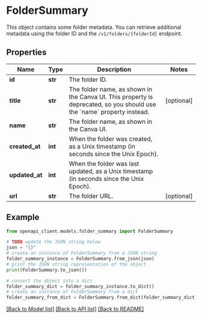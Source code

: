 # FolderSummary

This object contains some folder metadata. You can retrieve additional metadata using the folder ID and the `/v1/folders/{folderId}` endpoint.

## Properties

Name | Type | Description | Notes
------------ | ------------- | ------------- | -------------
**id** | **str** | The folder ID. | 
**title** | **str** | The folder name, as shown in the Canva UI. This property is deprecated, so you should use the &#x60;name&#x60; property instead. | [optional] 
**name** | **str** | The folder name, as shown in the Canva UI. | 
**created_at** | **int** | When the folder was created, as a Unix timestamp (in seconds since the Unix Epoch). | 
**updated_at** | **int** | When the folder was last updated, as a Unix timestamp (in seconds since the Unix Epoch). | 
**url** | **str** | The folder URL. | [optional] 

## Example

```python
from openapi_client.models.folder_summary import FolderSummary

# TODO update the JSON string below
json = "{}"
# create an instance of FolderSummary from a JSON string
folder_summary_instance = FolderSummary.from_json(json)
# print the JSON string representation of the object
print(FolderSummary.to_json())

# convert the object into a dict
folder_summary_dict = folder_summary_instance.to_dict()
# create an instance of FolderSummary from a dict
folder_summary_from_dict = FolderSummary.from_dict(folder_summary_dict)
```
[[Back to Model list]](../README.md#documentation-for-models) [[Back to API list]](../README.md#documentation-for-api-endpoints) [[Back to README]](../README.md)


